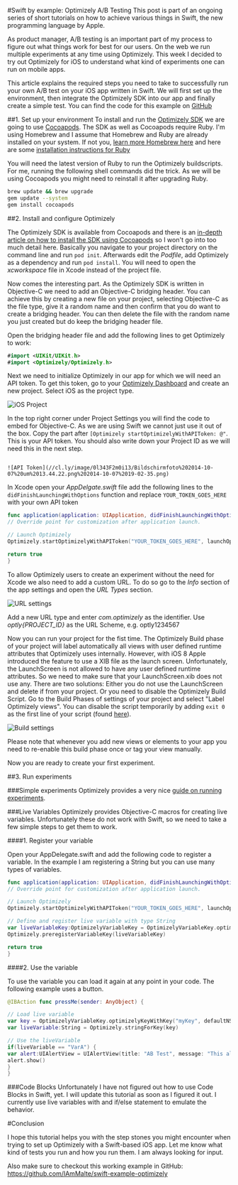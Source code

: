 #Swift by example: Optimizely A/B Testing
This post is part of an ongoing series of short tutorials on how to achieve various things in Swift, the new programming language by Apple. 

As product manager, A/B testing is an important part of my process to figure out what things work for best for our users.  On the web we run multiple experiments at any time using Optimizely. This week I decided to try out Optimizely for iOS to understand what kind of experiments one can run on mobile apps.

This article explains the required steps you need to take to successfully run your own A/B test on your iOS app written in Swift. We will first set up the environment, then integrate the Optimizely SDK into our app and finally create a simple test. You can find the code for this example on [GitHub](https://github.com/IAmMalte/swift-example-optimizely)


##1. Set up your environment
To install and run the [Optimizely SDK](http://developers.optimizely.com/ios/) we are going to use [Cocoapods](http://cocoapods.org/). The SDK as well as Cocoapods require Ruby. I'm using Homebrew and I assume that Homebrew and Ruby are already installed on your system. If not you, [learn more Homebrew here](http://brew.sh/) and here are some [installation instructions for Ruby](http://coolestguidesontheplanet.com/upgrading-ruby-osx/)

You will need the latest version of Ruby to run the Optimizely buildscripts.  For me, running the following shell commands did the trick. As we will be using Cocoapods you might need to reinstall it after upgrading Ruby.

```bash
brew update && brew upgrade
gem update --system
gem install cocoapods 
```

##2. Install and configure Optimizely

The Optimizely SDK is available from Cocoapods and there is an [in-depth article on how to install the SDK using Cocoapods](http://developers.optimizely.com/ios/#using-cocoapods-3
) so I won't go into too much detail here. Basically you navigate to your project directory on the command line and run `pod init`. Afterwards edit the *Podfile*, add Optimizely as a dependency and run `pod install`. You will need to open the *xcworkspace* file in Xcode instead of the project file.

Now comes the interesting part. As the Optimizely SDK is written in Objective-C we need to add an Objective-C bridging header. You can achieve this by creating a new file on your project, selecting Objective-C as the file type, give it a random name and then confirm that you do want to create a bridging header. You can then delete the file with the random name you just created but do keep the bridging header file.

Open the bridging header file and add the following lines to get Optimizely to work:
```Swift
#import <UIKit/UIKit.h>
#import <Optimizely/Optimizely.h>
```

Next we need to initialize Optimizely in our app for which we will need an API token. To get this token, go to your [Optimizely Dashboard](https://www.optimizely.com/dashboard) and create an new project. Select iOS as the project type.

![iOS Project](//cl.ly/image/0n2x3y2u3U2h/Bildschirmfoto%202014-10-07%20um%2013.43.31.png)

In the top right corner under Project Settings you will find the code to embed for Objective-C. As we are using Swift we cannot just use it out of the box. Copy the part after `[Optimizely startOptimizelyWithAPIToken: @"`. This is your API token. You should also write down your Project ID as we will need this in the next step.
                                                                                                                                                                                  
                                                                                                                                                                                  ![API Token](//cl.ly/image/0l343F2m0i13/Bildschirmfoto%202014-10-07%20um%2013.44.22.png%202014-10-07%2019-02-35.png)

In Xcode open your *AppDelgate.swift* file add the following lines to the `didFinishLaunchingWithOptions` function and replace `YOUR_TOKEN_GOES_HERE` with your own API token

```Swift
func application(application: UIApplication, didFinishLaunchingWithOptions launchOptions: [NSObject: AnyObject]?) -> Bool {
// Override point for customization after application launch.

// Launch Optimizely
Optimizely.startOptimizelyWithAPIToken("YOUR_TOKEN_GOES_HERE", launchOptions: launchOptions)

return true
}
```



To allow Optimizely users to create an experiment without the need for Xcode we also need to add a custom URL. To do so go to the *Info* section of the app settings and open the *URL Types* section.

![URL settings](//cl.ly/image/1b3Z0I2i2g0A/Bildschirmfoto%202014-10-07%20um%2013.48.50.png%202014-10-07%2019-08-28.png)


Add a new URL type and enter *com.optimizely* as the identifier. Use *optly{PROJECT_ID}* as the URL Scheme, e.g. optly1234567

Now you can run your project for the fist time. The Optimizely Build phase of your project will label automatically all views with user defined runtime attributes that Optimizely uses internally. However, with iOS 8 Apple introduced the feature to use a XIB file as the launch screen. Unfortunately, the LaunchScreen is not allowed to have any user defined runtime attributes. So we need to make sure that your LaunchScreen.xib does not use any. There are two solutions: Either you do not use the LaunchScreen and delete if from your project. Or you need to disable the Optimizely Build Script. Go to the Build Phases of settings of your project and select "Label Optimizely views". You can disable the script temporarily by adding `exit 0` as the first line of your script
(found [here](http://stackoverflow.com/questions/1727148/how-to-temporarily-disable-a-run-script-phase-in-xcode)). 

![Build settings](//cl.ly/image/0e3o2N0q3n26/Bildschirmfoto%202014-10-07%20um%2013.38.22.png)

Please note that whenever you add new views or elements to your app you need to re-enable this build phase once or tag your view manually.


Now you are ready to create your first experiment.


##3. Run experiments

###Simple experiments
Optimizely provides a very nice [guide on running experiments](https://help.optimizely.com/hc/en-us/articles/202296994).

###Live Variables
Optimizely provides Objective-C macros for creating live variables. Unfortunately these do not work with Swift, so we need to take a few simple steps to get them to work.

####1. Register your variable

Open your AppDelegate.swift and add the following code to register a variable. In the example I am registering a String but you can use many types of variables.

```Swift
func application(application: UIApplication, didFinishLaunchingWithOptions launchOptions: [NSObject: AnyObject]?) -> Bool {
// Override point for customization after application launch.

// Launch Optimizely
Optimizely.startOptimizelyWithAPIToken("YOUR_TOKEN_GOES_HERE", launchOptions: launchOptions)

// Define and register live variable with type String
var liveVariableKey:OptimizelyVariableKey = OptimizelyVariableKey.optimizelyKeyWithKey("myKey", defaultNSString: "myValue")
Optimizely.preregisterVariableKey(liveVariableKey)

return true
}
```


####2. Use the variable

To use the variable you can load it again at any point in your code. The following example uses a button.

```Swift
@IBAction func pressMe(sender: AnyObject) {

// Load live variable
var key = OptimizelyVariableKey.optimizelyKeyWithKey("myKey", defaultNSString: "myValue")
var liveVariable:String = Optimizely.stringForKey(key)

// Use the liveVariable
if(liveVariable == "VarA") {
var alert:UIAlertView = UIAlertView(title: "AB Test", message: "This alert only shows if liveVariable equals VarA", delegate: self, cancelButtonTitle: "Close")
alert.show()
}
}
```


###Code Blocks
Unfortunately I have not figured out how to use Code Blocks in Swift, yet. I will update this tutorial as soon as I figured it out. I currently use live variables with and if/else statement to emulate the behavior.



#Conclusion

I hope this tutorial helps you with the step stones you might encounter when trying to set up Optimizely with a Swift-based iOS app. Let me know what kind of tests you run and how you run them. I am always looking for input.

Also make sure to checkout this working example in GitHub: https://github.com/IAmMalte/swift-example-optimizely
